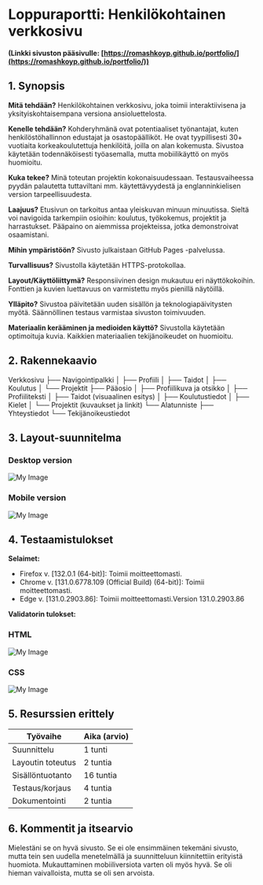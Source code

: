 # Loppuraportti: Henkilökohtainen verkkosivu

**(Linkki sivuston pääsivulle: [https://romashkoyp.github.io/portfolio/](https://romashkoyp.github.io/portfolio/))**

## 1. Synopsis

**Mitä tehdään?** Henkilökohtainen verkkosivu, joka toimii interaktiivisena ja yksityiskohtaisempana versiona ansioluettelosta.

**Kenelle tehdään?** Kohderyhmänä ovat potentiaaliset työnantajat, kuten henkilöstöhallinnon edustajat ja osastopäälliköt. He ovat tyypillisesti 30+ vuotiaita korkeakoulutettuja henkilöitä, joilla on alan kokemusta. Sivustoa käytetään todennäköisesti työasemalla, mutta mobiilikäyttö on myös huomioitu.

**Kuka tekee?** Minä toteutan projektin kokonaisuudessaan. Testausvaiheessa pyydän palautetta tuttaviltani mm. käytettävyydestä ja englanninkielisen version tarpeellisuudesta.

**Laajuus?** Etusivun on tarkoitus antaa yleiskuvan minuun minuutissa.  Sieltä voi navigoida tarkempiin osioihin: koulutus, työkokemus, projektit ja harrastukset. Pääpaino on aiemmissa projekteissa, jotka demonstroivat osaamistani.

**Mihin ympäristöön?** Sivusto julkaistaan GitHub Pages -palvelussa.

**Turvallisuus?** Sivustolla käytetään HTTPS-protokollaa.

**Layout/Käyttöliittymä?** Responsiivinen design mukautuu eri näyttökokoihin. Fonttien ja kuvien luettavuus on varmistettu myös pienillä näytöillä.

**Ylläpito?** Sivustoa päivitetään uuden sisällön ja teknologiapäivitysten myötä. Säännöllinen testaus varmistaa sivuston toimivuuden.

**Materiaalin kerääminen ja medioiden käyttö?** Sivustolla käytetään optimoituja kuvia. Kaikkien materiaalien tekijänoikeudet on huomioitu.

## 2. Rakennekaavio

Verkkosivu
├── Navigointipalkki
│ ├── Profiili
│ ├── Taidot
│ ├── Koulutus
│ └── Projektit
├── Pääosio
│ ├── Profiilikuva ja otsikko
│ ├── Profiiliteksti
│ ├── Taidot (visuaalinen esitys)
│ ├── Koulutustiedot
│ ├── Kielet
│ └── Projektit (kuvaukset ja linkit)
└── Alatunniste
├── Yhteystiedot
└── Tekijänoikeustiedot

## 3. Layout-suunnitelma

### Desktop version

![My Image](images/desktop-structure.png)

### Mobile version

![My Image](images/mobile-structure.png)

## 4. Testaamistulokset

**Selaimet:**

* Firefox v. [132.0.1 (64-bit)]: Toimii moitteettomasti.
* Chrome v. [131.0.6778.109 (Official Build) (64-bit)]: Toimii moitteettomasti.
* Edge v. [131.0.2903.86]: Toimii moitteettomasti.Version 131.0.2903.86

**Validatorin tulokset:**

### HTML

![My Image](images/htmlcheck.png)

### CSS

![My Image](images/csscheck.png)

## 5. Resurssien erittely

| Työvaihe         | Aika (arvio) |
|------------------|--------------|
| Suunnittelu       | 1 tunti      |
| Layoutin toteutus | 2 tuntia      |
| Sisällöntuotanto  | 16 tuntia      |
| Testaus/korjaus   | 4 tuntia      |
| Dokumentointi     | 2 tuntia      |

## 6. Kommentit ja itsearvio

Mielestäni se on hyvä sivusto. Se ei ole ensimmäinen tekemäni sivusto, mutta tein sen uudella menetelmällä ja suunnitteluun kiinnitettiin erityistä huomiota. Mukauttaminen mobiiliversiota varten oli myös hyvä. Se oli hieman vaivalloista, mutta se oli sen arvoista.
